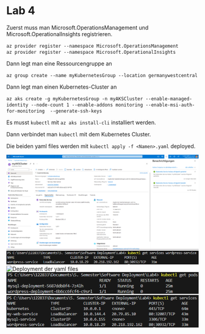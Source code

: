# Lab 4

Zuerst muss man Microsoft.OperationsManagement und Microsoft.OperationalInsights registrieren.

```
az provider register --namespace Microsoft.OperationsManagement
az provider register --namespace Microsoft.OperationalInsights
```

Dann legt man eine Ressourcengruppe an

```
az group create --name myKubernetesGroup --location germanywestcentral
```

Dann legt man einen Kubernetes-Cluster an

```
az aks create -g myKubernetesGroup -n myAKSCluster --enable-managed-identity --node-count 1 --enable-addons monitoring --enable-msi-auth-for-monitoring  --generate-ssh-keys
```

Es musst `kubectl` mit `az aks install-cli` installiert werden.

Dann verbindet man `kubectl` mit dem Kubernetes Cluster.

Die beiden yaml files werden mit `kubectl apply -f <Namen>.yaml` deployed.

![AKS Cluster im Azure Portal](../Lab4/images/Screenshot%202023-12-20%20105510.png)
![Wordpress Service](../Lab4/images/Screenshot%202023-12-20%20105525.png)
![Deployment der yaml files](../Lab4/images/Screenshot%202023-12-20%20105535.png)
![Die laufenden pods](../Lab4/images/Screenshot%202023-12-20%20105629.png)
![Load Balancer bitte ignorieren, ist ein Artefakt des Testings](../Lab4/images/Screenshot%202023-12-20%20105709.png)
